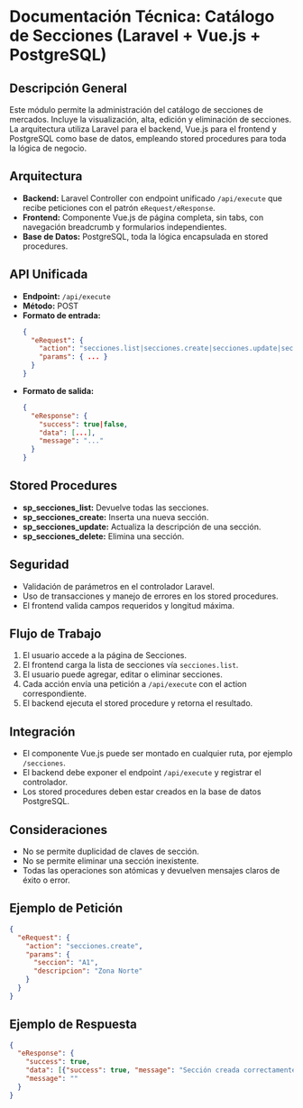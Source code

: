 # Documentación Técnica: Catálogo de Secciones (Laravel + Vue.js + PostgreSQL)

## Descripción General
Este módulo permite la administración del catálogo de secciones de mercados. Incluye la visualización, alta, edición y eliminación de secciones. La arquitectura utiliza Laravel para el backend, Vue.js para el frontend y PostgreSQL como base de datos, empleando stored procedures para toda la lógica de negocio.

## Arquitectura
- **Backend:** Laravel Controller con endpoint unificado `/api/execute` que recibe peticiones con el patrón `eRequest/eResponse`.
- **Frontend:** Componente Vue.js de página completa, sin tabs, con navegación breadcrumb y formularios independientes.
- **Base de Datos:** PostgreSQL, toda la lógica encapsulada en stored procedures.

## API Unificada
- **Endpoint:** `/api/execute`
- **Método:** POST
- **Formato de entrada:**
  ```json
  {
    "eRequest": {
      "action": "secciones.list|secciones.create|secciones.update|secciones.delete",
      "params": { ... }
    }
  }
  ```
- **Formato de salida:**
  ```json
  {
    "eResponse": {
      "success": true|false,
      "data": [...],
      "message": "..."
    }
  }
  ```

## Stored Procedures
- **sp_secciones_list:** Devuelve todas las secciones.
- **sp_secciones_create:** Inserta una nueva sección.
- **sp_secciones_update:** Actualiza la descripción de una sección.
- **sp_secciones_delete:** Elimina una sección.

## Seguridad
- Validación de parámetros en el controlador Laravel.
- Uso de transacciones y manejo de errores en los stored procedures.
- El frontend valida campos requeridos y longitud máxima.

## Flujo de Trabajo
1. El usuario accede a la página de Secciones.
2. El frontend carga la lista de secciones vía `secciones.list`.
3. El usuario puede agregar, editar o eliminar secciones.
4. Cada acción envía una petición a `/api/execute` con el action correspondiente.
5. El backend ejecuta el stored procedure y retorna el resultado.

## Integración
- El componente Vue.js puede ser montado en cualquier ruta, por ejemplo `/secciones`.
- El backend debe exponer el endpoint `/api/execute` y registrar el controlador.
- Los stored procedures deben estar creados en la base de datos PostgreSQL.

## Consideraciones
- No se permite duplicidad de claves de sección.
- No se permite eliminar una sección inexistente.
- Todas las operaciones son atómicas y devuelven mensajes claros de éxito o error.

## Ejemplo de Petición
```json
{
  "eRequest": {
    "action": "secciones.create",
    "params": {
      "seccion": "A1",
      "descripcion": "Zona Norte"
    }
  }
}
```

## Ejemplo de Respuesta
```json
{
  "eResponse": {
    "success": true,
    "data": [{"success": true, "message": "Sección creada correctamente."}],
    "message": ""
  }
}
```
